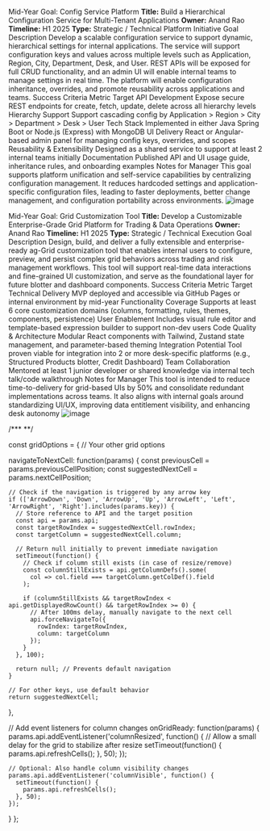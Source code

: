 
Mid-Year Goal: Config Service Platform
**Title:** Build a Hierarchical Configuration Service for Multi-Tenant Applications
**Owner:** Anand Rao
**Timeline:** H1 2025
**Type:** Strategic / Technical Platform Initiative
Goal Description
Develop a scalable configuration service to support dynamic, hierarchical settings for internal applications. The service will support configuration keys and values across multiple levels such as Application, Region, City, Department, Desk, and User. REST APIs will be exposed for full CRUD functionality, and an admin UI will enable internal teams to manage settings in real time. The platform will enable configuration inheritance, overrides, and promote reusability across applications and teams.
Success Criteria
Metric	Target
API Development	Expose secure REST endpoints for create, fetch, update, delete across all hierarchy levels
Hierarchy Support	Support cascading config by Application > Region > City > Department > Desk > User
Tech Stack	Implemented in either Java Spring Boot or Node.js (Express) with MongoDB
UI Delivery	React or Angular-based admin panel for managing config keys, overrides, and scopes
Reusability & Extensibility	Designed as a shared service to support at least 2 internal teams initially
Documentation	Published API and UI usage guide, inheritance rules, and onboarding examples
Notes for Manager
This goal supports platform unification and self-service capabilities by centralizing configuration management. It reduces hardcoded settings and application-specific configuration files, leading to faster deployments, better change management, and configuration portability across environments.
![image](https://github.com/user-attachments/assets/bc209d67-cf01-48bb-9ed8-aca97b6d33a9)



Mid-Year Goal: Grid Customization Tool
**Title:** Develop a Customizable Enterprise-Grade Grid Platform for Trading & Data Operations
**Owner:** Anand Rao
**Timeline:** H1 2025
**Type:** Strategic / Technical Execution
Goal Description
Design, build, and deliver a fully extensible and enterprise-ready ag-Grid customization tool that enables internal users to configure, preview, and persist complex grid behaviors across trading and risk management workflows. This tool will support real-time data interactions and fine-grained UI customization, and serve as the foundational layer for future blotter and dashboard components.
Success Criteria
Metric	Target
Technical Delivery	MVP deployed and accessible via GitHub Pages or internal environment by mid-year
Functionality Coverage	Supports at least 6 core customization domains (columns, formatting, rules, themes, components, persistence)
User Enablement	Includes visual rule editor and template-based expression builder to support non-dev users
Code Quality & Architecture	Modular React components with Tailwind, Zustand state management, and parameter-based theming
Integration Potential	Tool proven viable for integration into 2 or more desk-specific platforms (e.g., Structured Products blotter, Credit Dashboard)
Team Collaboration	Mentored at least 1 junior developer or shared knowledge via internal tech talk/code walkthrough
Notes for Manager
This tool is intended to reduce time-to-delivery for grid-based UIs by 50% and consolidate redundant implementations across teams. It also aligns with internal goals around standardizing UI/UX, improving data entitlement visibility, and enhancing desk autonomy
![image](https://github.com/user-attachments/assets/ef93f1aa-8f63-40cc-9279-5da84ace5201)














/***           **/


const gridOptions = {
  // Your other grid options
  
  navigateToNextCell: function(params) {
    const previousCell = params.previousCellPosition;
    const suggestedNextCell = params.nextCellPosition;
    
    // Check if the navigation is triggered by any arrow key
    if (['ArrowDown', 'Down', 'ArrowUp', 'Up', 'ArrowLeft', 'Left', 'ArrowRight', 'Right'].includes(params.key)) {
      // Store reference to API and the target position
      const api = params.api;
      const targetRowIndex = suggestedNextCell.rowIndex;
      const targetColumn = suggestedNextCell.column;
      
      // Return null initially to prevent immediate navigation
      setTimeout(function() {
        // Check if column still exists (in case of resize/remove)
        const columnStillExists = api.getColumnDefs().some(
          col => col.field === targetColumn.getColDef().field
        );
        
        if (columnStillExists && targetRowIndex < api.getDisplayedRowCount() && targetRowIndex >= 0) {
          // After 100ms delay, manually navigate to the next cell
          api.forceNavigateTo({
            rowIndex: targetRowIndex,
            column: targetColumn
          });
        }
      }, 100);
      
      return null; // Prevents default navigation
    }
    
    // For other keys, use default behavior
    return suggestedNextCell;
  },
  
  // Add event listeners for column changes
  onGridReady: function(params) {
    params.api.addEventListener('columnResized', function() {
      // Allow a small delay for the grid to stabilize after resize
      setTimeout(function() {
        params.api.refreshCells();
      }, 50);
    });
    
    // Optional: Also handle column visibility changes
    params.api.addEventListener('columnVisible', function() {
      setTimeout(function() {
        params.api.refreshCells();
      }, 50);
    });
  }
};
